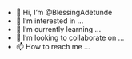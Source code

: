 - 👋 Hi, I’m @BlessingAdetunde
- 👀 I’m interested in ...
- 🌱 I’m currently learning ...
- 💞️ I’m looking to collaborate on ...
- 📫 How to reach me ...

<!---
BlessingAdetunde/BlessingAdetunde is a ✨ special ✨ repository because its `README.md` (this file) appears on your GitHub profile.
You can click the Preview link to take a look at your changes.
--->
